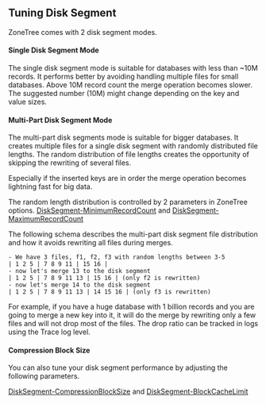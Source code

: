 ## Tuning Disk Segment

ZoneTree comes with 2 disk segment modes. 

#### Single Disk Segment Mode
The single disk segment mode is suitable for databases with less than ~10M records.
It performs better by avoiding handling multiple files for small databases. Above 10M record count the merge operation becomes slower.
The suggested number (10M) might change depending on the key and value sizes.

#### Multi-Part Disk Segment Mode
The multi-part disk segments mode is suitable for bigger databases. It creates multiple files for a single disk segment with randomly distributed file lengths. The random distribution of file lengths creates the opportunity of skipping the rewriting of several files.

Especially if the inserted keys are in order the merge operation becomes lightning fast for big data.

The random length distribution is controlled by 2 parameters in ZoneTree options.
[DiskSegment-MinimumRecordCount](/docs/ZoneTree/api/Tenray.ZoneTree.Options.DiskSegmentOptions.html#Tenray_ZoneTree_Options_DiskSegmentOptions_MinimumRecordCount) and [DiskSegment-MaximumRecordCount](/docs/ZoneTree/api/Tenray.ZoneTree.Options.DiskSegmentOptions.html#Tenray_ZoneTree_Options_DiskSegmentOptions_MaximumRecordCount)

The following schema describes the multi-part disk segment file distribution and how it avoids rewriting all files during merges.

```
- We have 3 files, f1, f2, f3 with random lengths between 3-5
| 1 2 5 | 7 8 9 11 | 15 16 |
- now let's merge 13 to the disk segment
| 1 2 5 | 7 8 9 11 13 | 15 16 | (only f2 is rewritten)
- now let's merge 14 to the disk segment
| 1 2 5 | 7 8 9 11 13 | 14 15 16 | (only f3 is rewritten)
```
For example, if you have a huge database with 1 billion records and you are going to merge a new key into it, it will do the merge by rewriting only a few files and will not drop most of the files.
The drop ratio can be tracked in logs using the Trace log level.

#### Compression Block Size
You can also tune your disk segment performance by adjusting the following parameters.

[DiskSegment-CompressionBlockSize](/docs/ZoneTree/api/Tenray.ZoneTree.Options.DiskSegmentOptions.html#Tenray_ZoneTree_Options_DiskSegmentOptions_CompressionBlockSize) and [DiskSegment-BlockCacheLimit](/docs/ZoneTree/api/Tenray.ZoneTree.Options.DiskSegmentOptions.html#Tenray_ZoneTree_Options_DiskSegmentOptions_BlockCacheLimit)